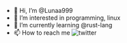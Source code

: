 - 👋 Hi, I’m @Lunaa999
- 👀 I’m interested in programming, linux
- 🌱 I’m currently learning @rust-lang
- 📫 How to reach me ![twitter](https://twitter.com/lunaa999_)
